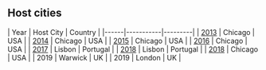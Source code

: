 

## Host cities

| Year | Host City | Country |
     |------|-----------|---------|
     | [2013](https://dssg.uchicago.edu/people/2013-fellows-mentors/) | Chicago | USA |
     | [2014](https://dssg.uchicago.edu/people/2014-fellows-mentors/) | Chicago | USA |
     | [2015](https://dssg.uchicago.edu/people/2015-fellows-mentors/) | Chicago | USA |
     | [2016](https://dssg.uchicago.edu/people/2016-fellows-mentors/) | Chicago | USA |
     | [2017](https://dssg.uchicago.edu/people/2017-fellows-mentors-europe/) | Lisbon | Portugal |
     | [2018](https://dssg.uchicago.edu/people/2018-fellows-mentors-europe/) | Lisbon | Portugal |
     | [2018](https://dssg.uchicago.edu/people/2018-fellows-mentors/) | Chicago | USA |
     | 2019 | Warwick | UK |
     | 2019 | London    | UK |
